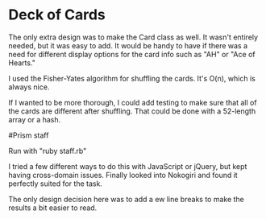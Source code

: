 # Deck of Cards

The only extra design was to make the Card class as well. It wasn't
entirely needed, but it was easy to add. It would be handy to have if
there was a need for different display options for the card info such as
"AH" or "Ace of Hearts."

I used the Fisher-Yates algorithm for shuffling the cards. It's O(n),
which is always nice.

If I wanted to be more thorough, I could add testing to make sure that
all of the cards are different after shuffling. That could be done with
a 52-length array or a hash.

#Prism staff

Run with "ruby staff.rb"

I tried a few different ways to do this with JavaScript or jQuery, but
kept having cross-domain issues. Finally looked into Nokogiri and found
it perfectly suited for the task.

The only design decision here was to add a ew line breaks to make the
results a bit easier to read.
